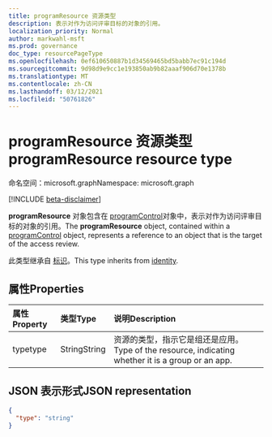 ```yaml
---
title: programResource 资源类型
description: 表示对作为访问评审目标的对象的引用。
localization_priority: Normal
author: markwahl-msft
ms.prod: governance
doc_type: resourcePageType
ms.openlocfilehash: 0ef610650887b1d34569465bd5babb7ec91c194d
ms.sourcegitcommit: 9d98d9e9cc1e193850ab9b82aaaf906d70e1378b
ms.translationtype: MT
ms.contentlocale: zh-CN
ms.lasthandoff: 03/12/2021
ms.locfileid: "50761826"
---
```

# <a name="programresource-resource-type"></a><span data-ttu-id="30a3d-103">programResource 资源类型</span><span class="sxs-lookup"><span data-stu-id="30a3d-103">programResource resource type</span></span>

<span data-ttu-id="30a3d-104">命名空间：microsoft.graph</span><span class="sxs-lookup"><span data-stu-id="30a3d-104">Namespace: microsoft.graph</span></span>

[!INCLUDE [beta-disclaimer](../../includes/beta-disclaimer.md)]

<span data-ttu-id="30a3d-105">**programResource** 对象包含在 [programControl](programcontrol.md)对象中，表示对作为访问评审目标的对象的引用。</span><span class="sxs-lookup"><span data-stu-id="30a3d-105">The **programResource** object, contained within a [programControl](programcontrol.md) object, represents a reference to an object that is the target of the access review.</span></span>

<span data-ttu-id="30a3d-106">此类型继承自 [标识](identity.md)。</span><span class="sxs-lookup"><span data-stu-id="30a3d-106">This type inherits from [identity](identity.md).</span></span>

## <a name="properties"></a><span data-ttu-id="30a3d-107">属性</span><span class="sxs-lookup"><span data-stu-id="30a3d-107">Properties</span></span>

| <span data-ttu-id="30a3d-108">属性</span><span class="sxs-lookup"><span data-stu-id="30a3d-108">Property</span></span> | <span data-ttu-id="30a3d-109">类型</span><span class="sxs-lookup"><span data-stu-id="30a3d-109">Type</span></span> | <span data-ttu-id="30a3d-110">说明</span><span class="sxs-lookup"><span data-stu-id="30a3d-110">Description</span></span> |
|:-------- |:---- |:----------- |
| <span data-ttu-id="30a3d-111">type</span><span class="sxs-lookup"><span data-stu-id="30a3d-111">type</span></span> | <span data-ttu-id="30a3d-112">String</span><span class="sxs-lookup"><span data-stu-id="30a3d-112">String</span></span> | <span data-ttu-id="30a3d-113">资源的类型，指示它是组还是应用。</span><span class="sxs-lookup"><span data-stu-id="30a3d-113">Type of the resource, indicating whether it is a group or an app.</span></span> |

## <a name="json-representation"></a><span data-ttu-id="30a3d-114">JSON 表示形式</span><span class="sxs-lookup"><span data-stu-id="30a3d-114">JSON representation</span></span>

<!-- {
  "blockType": "resource",
  "@odata.type": "microsoft.graph.programResource"
}-->
```json
{
  "type": "string"
}
```
<!-- uuid: 8fcb5dbc-d5aa-4681-8e31-b001d5168d79
2015-10-25 14:57:30 UTC -->
<!--
{
  "type": "#page.annotation",
  "description": "programResource resource",
  "keywords": "",
  "section": "documentation",
  "tocPath": "",
  "suppressions": []
}
-->
